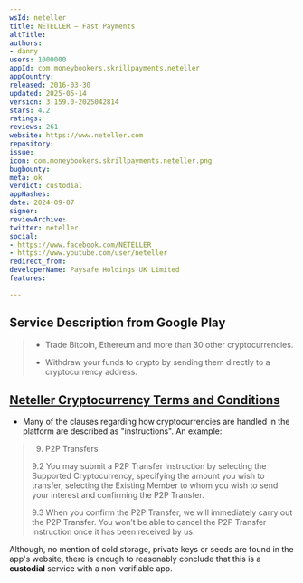 ```yaml
---
wsId: neteller
title: NETELLER – Fast Payments
altTitle: 
authors:
- danny
users: 1000000
appId: com.moneybookers.skrillpayments.neteller
appCountry: 
released: 2016-03-30
updated: 2025-05-14
version: 3.159.0-2025042814
stars: 4.2
ratings: 
reviews: 261
website: https://www.neteller.com
repository: 
issue: 
icon: com.moneybookers.skrillpayments.neteller.png
bugbounty: 
meta: ok
verdict: custodial
appHashes: 
date: 2024-09-07
signer: 
reviewArchive: 
twitter: neteller
social:
- https://www.facebook.com/NETELLER
- https://www.youtube.com/user/neteller
redirect_from: 
developerName: Paysafe Holdings UK Limited
features: 

---
```


## Service Description from Google Play

> - Trade Bitcoin, Ethereum and more than 30 other cryptocurrencies.
>
> - Withdraw your funds to crypto by sending them directly to a cryptocurrency address.

## [Neteller Cryptocurrency Terms and Conditions](https://www.neteller.com/en/policies-terms/cryptocurrency-terms-of-use/)

- Many of the clauses regarding how cryptocurrencies are handled in the platform are described as "instructions". An example:

> 9. P2P Transfers
> 
> 9.2 You may submit a P2P Transfer Instruction by selecting the Supported Cryptocurrency, specifying the amount you wish to transfer, selecting the Existing Member to whom you wish to send your interest and confirming the P2P Transfer.
>
> 9.3 When you confirm the P2P Transfer, we will immediately carry out the P2P Transfer. You won’t be able to cancel the P2P Transfer Instruction once it has been received by us.

Although, no mention of cold storage, private keys or seeds are found in the app's website, there is enough to reasonably conclude that this is a **custodial** service with a non-verifiable app.